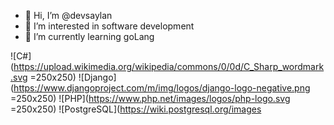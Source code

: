 - 👋 Hi, I’m @devsaylan
- 👀 I’m interested in software development
- 🌱 I’m currently learning goLang

<!---
devsaylan/devsaylan is a ✨ special ✨ repository because its `README.md` (this file) appears on your GitHub profile.
You can click the Preview link to take a look at your changes.
--->
![C#](https://upload.wikimedia.org/wikipedia/commons/0/0d/C_Sharp_wordmark.svg =250x250) ![Django](https://www.djangoproject.com/m/img/logos/django-logo-negative.png =250x250) ![PHP](https://www.php.net/images/logos/php-logo.svg =250x250) ![PostgreSQL](https://wiki.postgresql.org/images
